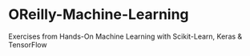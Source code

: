# OReilly-Machine-Learning
Exercises from Hands-On Machine Learning with Scikit-Learn, Keras &amp; TensorFlow
